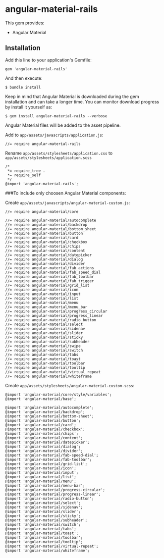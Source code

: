 # angular-material-rails

This gem provides:

* Angular Material

## Installation

Add this line to your application's Gemfile:

    gem 'angular-material-rails'

And then execute:

    $ bundle install

Keep in mind that Angular Material is downloaded during the gem installation and can take a longer time. You can monitor download progress by install it yourself as:

    $ gem install angular-material-rails --verbose

Angular Material files will be added to the asset pipeline. 

Add to `app/assets/javascripts/application.js`:

    //= require angular-material-rails

Rename `app/assets/stylesheets/application.css` to `app/assets/stylesheets/application.scss`

    /*
     *= require_tree .
     *= require_self
     */
    @import 'angular-material-rails';

###To include only choosen Angular Material components:

Create `app/assets/javascripts/angular-material-custom.js`:

    //= require angular-material/core
      
    //= require angular-material/autocomplete
    //= require angular-material/backdrop
    //= require angular-material/bottom_sheet
    //= require angular-material/button
    //= require angular-material/card
    //= require angular-material/checkbox
    //= require angular-material/chips
    //= require angular-material/content
    //= require angular-material/datepicker
    //= require angular-material/dialog
    //= require angular-material/divider
    //= require angular-material/fab_actions
    //= require angular-material/fab_speed_dial
    //= require angular-material/fab_toolbar
    //= require angular-material/fab_trigger
    //= require angular-material/grid_list
    //= require angular-material/icon
    //= require angular-material/input
    //= require angular-material/list
    //= require angular-material/menu
    //= require angular-material/menu_bar
    //= require angular-material/progress_circular
    //= require angular-material/progress_linear
    //= require angular-material/radio_button
    //= require angular-material/select
    //= require angular-material/sidenav
    //= require angular-material/slider
    //= require angular-material/sticky
    //= require angular-material/subheader
    //= require angular-material/swipe
    //= require angular-material/switch
    //= require angular-material/tabs
    //= require angular-material/toast
    //= require angular-material/toolbar
    //= require angular-material/tooltip
    //= require angular-material/virtual_repeat
    //= require angular-material/whiteframe

Create `app/assets/stylesheets/angular-material-custom.scss`:

    @import 'angular-material/core/style/variables';
    @import 'angular-material/base';
    
    @import 'angular-material/autocomplete';
    @import 'angular-material/backdrop';
    @import 'angular-material/bottom-sheet';
    @import 'angular-material/button';
    @import 'angular-material/card';
    @import 'angular-material/checkbox';
    @import 'angular-material/chips';
    @import 'angular-material/content';
    @import 'angular-material/datepicker';
    @import 'angular-material/dialog';
    @import 'angular-material/divider';
    @import 'angular-material/fab-speed-dial';
    @import 'angular-material/fab-toolbar';
    @import 'angular-material/grid-list';
    @import 'angular-material/icon';
    @import 'angular-material/input';
    @import 'angular-material/list';
    @import 'angular-material/menu';
    @import 'angular-material/menu-bar';
    @import 'angular-material/progress-circular';
    @import 'angular-material/progress-linear';
    @import 'angular-material/radio-button';
    @import 'angular-material/select';
    @import 'angular-material/sidenav';
    @import 'angular-material/slider';
    @import 'angular-material/sticky';
    @import 'angular-material/subheader';
    @import 'angular-material/switch';
    @import 'angular-material/tabs';
    @import 'angular-material/toast';
    @import 'angular-material/toolbar';
    @import 'angular-material/tooltip';
    @import 'angular-material/virtual-repeat';
    @import 'angular-material/whiteframe';

